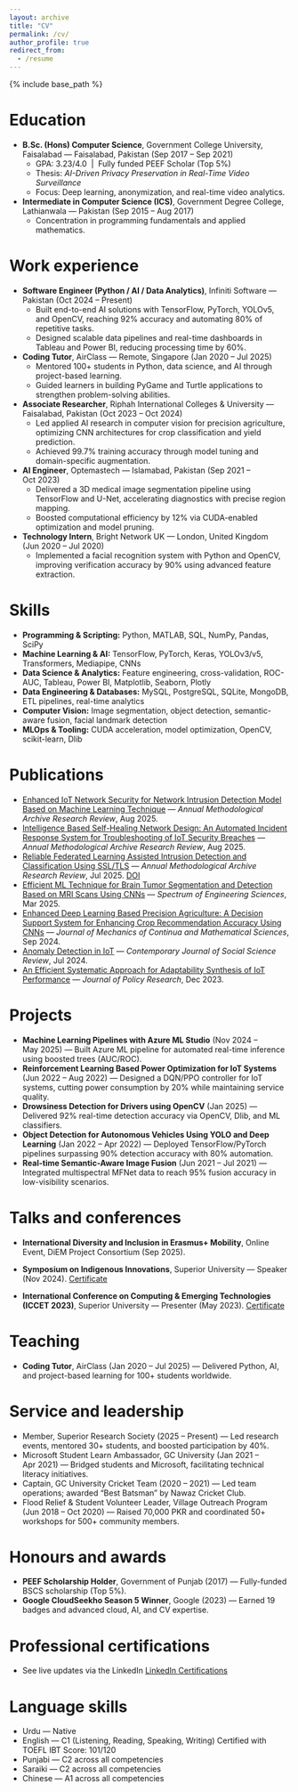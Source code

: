 ```yaml
---
layout: archive
title: "CV"
permalink: /cv/
author_profile: true
redirect_from:
  - /resume
---
```


{% include base_path %}

Education
======
* **B.Sc. (Hons) Computer Science**, Government College University, Faisalabad — Faisalabad, Pakistan (Sep 2017 – Sep 2021)  
  * GPA: 3.23/4.0 &nbsp;|&nbsp; Fully funded PEEF Scholar (Top 5%)  
  * Thesis: *AI-Driven Privacy Preservation in Real-Time Video Surveillance*  
  * Focus: Deep learning, anonymization, and real-time video analytics.
* **Intermediate in Computer Science (ICS)**, Government Degree College, Lathianwala — Pakistan (Sep 2015 – Aug 2017)  
  * Concentration in programming fundamentals and applied mathematics.

Work experience
======
* **Software Engineer (Python / AI / Data Analytics)**, Infiniti Software — Pakistan (Oct 2024 – Present)  
  * Built end-to-end AI solutions with TensorFlow, PyTorch, YOLOv5, and OpenCV, reaching 92% accuracy and automating 80% of repetitive tasks.  
  * Designed scalable data pipelines and real-time dashboards in Tableau and Power BI, reducing processing time by 60%.
* **Coding Tutor**, AirClass — Remote, Singapore (Jan 2020 – Jul 2025)  
  * Mentored 100+ students in Python, data science, and AI through project-based learning.  
  * Guided learners in building PyGame and Turtle applications to strengthen problem-solving abilities.
* **Associate Researcher**, Riphah International Colleges & University — Faisalabad, Pakistan (Oct 2023 – Oct 2024)  
  * Led applied AI research in computer vision for precision agriculture, optimizing CNN architectures for crop classification and yield prediction.  
  * Achieved 99.7% training accuracy through model tuning and domain-specific augmentation.
* **AI Engineer**, Optemastech — Islamabad, Pakistan (Sep 2021 – Oct 2023)  
  * Delivered a 3D medical image segmentation pipeline using TensorFlow and U-Net, accelerating diagnostics with precise region mapping.  
  * Boosted computational efficiency by 12% via CUDA-enabled optimization and model pruning.
* **Technology Intern**, Bright Network UK — London, United Kingdom (Jun 2020 – Jul 2020)  
  * Implemented a facial recognition system with Python and OpenCV, improving verification accuracy by 90% using advanced feature extraction.

Skills
======
* **Programming & Scripting:** Python, MATLAB, SQL, NumPy, Pandas, SciPy  
* **Machine Learning & AI:** TensorFlow, PyTorch, Keras, YOLOv3/v5, Transformers, Mediapipe, CNNs  
* **Data Science & Analytics:** Feature engineering, cross-validation, ROC-AUC, Tableau, Power BI, Matplotlib, Seaborn, Plotly  
* **Data Engineering & Databases:** MySQL, PostgreSQL, SQLite, MongoDB, ETL pipelines, real-time analytics  
* **Computer Vision:** Image segmentation, object detection, semantic-aware fusion, facial landmark detection  
* **MLOps & Tooling:** CUDA acceleration, model optimization, OpenCV, scikit-learn, Dlib

Publications
======
* [Enhanced IoT Network Security for Network Intrusion Detection Model Based on Machine Learning Technique](https://amresearchreview.com/index.php/Journal/article/view/551/591) — *Annual Methodological Archive Research Review*, Aug 2025.  
* [Intelligence Based Self-Healing Network Design: An Automated Incident Response System for Troubleshooting of IoT Security Breaches](https://amresearchreview.com/index.php/Journal/article/view/548) — *Annual Methodological Archive Research Review*, Aug 2025.  
* [Reliable Federated Learning Assisted Intrusion Detection and Classification Using SSL/TLS](https://amresearchreview.com/index.php/Journal/article/view/437) — *Annual Methodological Archive Research Review*, Jul 2025. [DOI](https://doi.org/10.63075/fbeebj84)  
* [Efficient ML Technique for Brain Tumor Segmentation and Detection Based on MRI Scans Using CNNs](https://sesjournal.com/index.php/1/article/view/202) — *Spectrum of Engineering Sciences*, Mar 2025.  
* [Enhanced Deep Learning Based Precision Agriculture: A Decision Support System for Enhancing Crop Recommendation Accuracy Using CNNs](https://www.journalimcms.org/journal/enhanced-deep-learning-based-precision-agriculture-a-decision-support-system-for-enhancing-crop-recommendation-accuracy-using-convolutional-neural-networks-cnn/) — *Journal of Mechanics of Continua and Mathematical Sciences*, Sep 2024.  
* [Anomaly Detection in IoT](https://contemporaryjournal.com/index.php/14/article/view/81) — *Contemporary Journal of Social Science Review*, Jul 2024.  
* [An Efficient Systematic Approach for Adaptability Synthesis of IoT Performance](https://jprpk.com/index.php/jpr/article/view/439) — *Journal of Policy Research*, Dec 2023.

Projects
======
* **Machine Learning Pipelines with Azure ML Studio** (Nov 2024 – May 2025) — Built Azure ML pipeline for automated real-time inference using boosted trees (AUC/ROC).
* **Reinforcement Learning Based Power Optimization for IoT Systems** (Jun 2022 – Aug 2022) — Designed a DQN/PPO controller for IoT systems, cutting power consumption by 20% while maintaining service quality.
* **Drowsiness Detection for Drivers using OpenCV** (Jan 2025) — Delivered 92% real-time detection accuracy via OpenCV, Dlib, and ML classifiers.
* **Object Detection for Autonomous Vehicles Using YOLO and Deep Learning** (Jan 2022 – Apr 2022) — Deployed TensorFlow/PyTorch pipelines surpassing 90% detection accuracy with 80% automation.
* **Real-time Semantic-Aware Image Fusion** (Jun 2021 – Jul 2021) — Integrated multispectral MFNet data to reach 95% fusion accuracy in low-visibility scenarios.

Talks and conferences
======
* **International Diversity and Inclusion in Erasmus+ Mobility**, Online Event, DiEM Project Consortium (Sep 2025). 

* **Symposium on Indigenous Innovations**, Superior University — Speaker (Nov 2024). [Certificate](https://drive.google.com/file/d/1TqreNvSYmue-ejVTJGsGwo9V1uYyVqMx/view?usp=sharing)  
* **International Conference on Computing & Emerging Technologies (ICCET 2023)**, Superior University — Presenter (May 2023). [Certificate](https://drive.google.com/file/d/1atMo4sM25z0iRm8cSjQUscVJ6Pmk6bj-/view?usp=sharing)

Teaching
======
* **Coding Tutor**, AirClass (Jan 2020 – Jul 2025) — Delivered Python, AI, and project-based learning for 100+ students worldwide.

Service and leadership
======
* Member, Superior Research Society (2025 – Present) — Led research events, mentored 30+ students, and boosted participation by 40%.  
* Microsoft Student Learn Ambassador, GC University (Jan 2021 – Apr 2021) — Bridged students and Microsoft, facilitating technical literacy initiatives.  
* Captain, GC University Cricket Team (2020 – 2021) — Led team operations; awarded “Best Batsman” by Nawaz Cricket Club.  
* Flood Relief & Student Volunteer Leader, Village Outreach Program (Jun 2018 – Oct 2020) — Raised 70,000 PKR and coordinated 50+ workshops for 500+ community members.

Honours and awards
======
* **PEEF Scholarship Holder**, Government of Punjab (2017) — Fully-funded BSCS scholarship (Top 5%).  
* **Google CloudSeekho Season 5 Winner**, Google (2023) — Earned 19 badges and advanced cloud, AI, and CV expertise.

Professional certifications
======
* See live updates via the LinkedIn 
  <a class="badge-base__link LI-simple-link" href="https://www.linkedin.com/in/nabeel70/details/certifications/">LinkedIn Certifications</a>


Language skills
======
* Urdu — Native  
* English — C1 (Listening, Reading, Speaking, Writing) Certified with TOEFL IBT Score: 101/120 
* Punjabi — C2 across all competencies 
* Saraiki — C2 across all competencies 
* Chinese — A1 across all competencies
